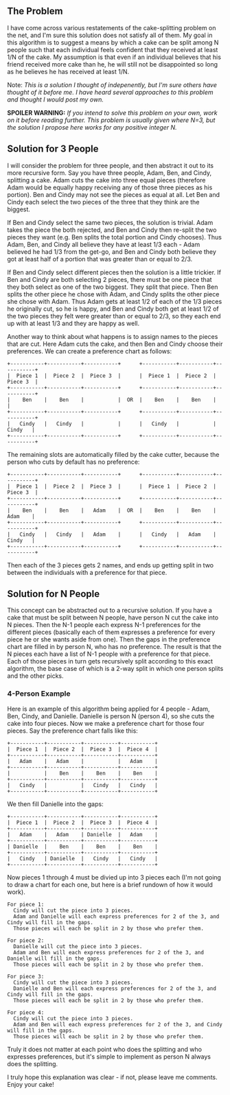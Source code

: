 ## The Problem ##

I have come across various restatements of the cake-splitting problem on the net, and I'm sure this solution does not satisfy all of them.  My goal in this algorithm is to suggest a means by which a cake can be split among N people such that each individual feels confident that they received at least 1/N of the cake.  My assumption is that even if an individual believes that his friend received more cake than he, he will still not be disappointed so long as he believes he has received at least 1/N.

Note: *This is a solution I thought of indepenently, but I'm sure others have thought of it before me.  I have heard several approaches to this problem and thought I would post my own.*

**SPOILER WARNING:** *If you intend to solve this problem on your own, work on it before reading further.  This problem is usually given where N=3, but the solution I propose here works for any positive integer N.*

## Solution for 3 People ##

I will consider the problem for three people, and then abstract it out to its more recursive form.  Say you have three people, Adam, Ben, and Cindy, splitting a cake.  Adam cuts the cake into three equal pieces (therefore Adam would be equally happy receiving any of those three pieces as his portion).  Ben and Cindy may not see the pieces as equal at all.  Let Ben and Cindy each select the two pieces of the three that they think are the biggest.

If Ben and Cindy select the same two pieces, the solution is trivial.  Adam takes the piece the both rejected, and Ben and Cindy then re-split the two pieces they want (e.g. Ben splits the total portion and Cindy chooses).  Thus Adam, Ben, and Cindy all believe they have at least 1/3 each - Adam believed he had 1/3 from the get-go, and Ben and Cindy both believe they got at least half of a portion that was greater than or equal to 2/3.

If Ben and Cindy select different pieces then the solution is a little trickier.  If Ben and Cindy are both selecting 2 pieces, there must be one piece that they both select as one of the two biggest.  They split that piece.  Then Ben splits the other piece he chose with Adam, and Cindy splits the other piece she chose with Adam.  Thus Adam gets at least 1/2 of each of the 1/3 pieces he originally cut, so he is happy, and Ben and Cindy both get at least 1/2 of the two pieces they felt were greater than or equal to 2/3, so they each end up with at least 1/3 and they are happy as well.

Another way to think about what happens is to assign names to the pieces that are cut.  Here Adam cuts the cake, and then Ben and Cindy choose their preferences.  We can create a preference chart as follows:

    +-----------+-----------+-----------+      +-----------+-----------+-----------+
    |  Piece 1  |  Piece 2  |  Piece 3  |      |  Piece 1  |  Piece 2  |  Piece 3  |
    +-----------+-----------+-----------+      +-----------+-----------+-----------+
    |    Ben    |    Ben    |           |  OR  |    Ben    |    Ben    |           |
    +-----------+-----------+-----------+      +-----------+-----------+-----------+
    |   Cindy   |   Cindy   |           |      |   Cindy   |           |   Cindy   |
    +-----------+-----------+-----------+      +-----------+-----------+-----------+

The remaining slots are automatically filled by the cake cutter, because the person who cuts by default has no preference:

    +-----------+-----------+-----------+      +-----------+-----------+-----------+
    |  Piece 1  |  Piece 2  |  Piece 3  |      |  Piece 1  |  Piece 2  |  Piece 3  |
    +-----------+-----------+-----------+      +-----------+-----------+-----------+
    |    Ben    |    Ben    |   Adam    |  OR  |    Ben    |    Ben    |   Adam    |
    +-----------+-----------+-----------+      +-----------+-----------+-----------+
    |   Cindy   |   Cindy   |   Adam    |      |   Cindy   |   Adam    |   Cindy   |
    +-----------+-----------+-----------+      +-----------+-----------+-----------+

Then each of the 3 pieces gets 2 names, and ends up getting split in two between the individuals with a preference for that piece.

## Solution for N People ##

This concept can be abstracted out to a recursive solution.  If you have a cake that must be split between N people, have person N cut the cake into N pieces.  Then the N-1 people each express N-1 preferences for the different pieces (basically each of them expresses a preference for every piece he or she wants aside from one).  Then the gaps in the preference chart are filled in by person N, who has no preference.  The result is that the N pieces each have a list of N-1 people with a preference for that piece.  Each of those pieces in turn gets recursively split according to this exact algorithm, the base case of which is a 2-way split in which one person splits and the other picks.

### 4-Person Example ###

Here is an example of this algorithm being applied for 4 people - Adam, Ben, Cindy, and Danielle.  Danielle is person N (person 4), so she cuts the cake into four pieces.  Now we make a preference chart for those four pieces.  Say the preference chart falls like this:

    +-----------+-----------+-----------+-----------+
    |  Piece 1  |  Piece 2  |  Piece 3  |  Piece 4  |
    +-----------+-----------+-----------+-----------+
    |   Adam    |   Adam    |           |   Adam    |
    +-----------+-----------+-----------+-----------+
    |           |    Ben    |    Ben    |    Ben    |
    +-----------+-----------+-----------+-----------+
    |   Cindy   |           |   Cindy   |   Cindy   |
    +-----------+-----------+-----------+-----------+

We then fill Danielle into the gaps:

    +-----------+-----------+-----------+-----------+
    |  Piece 1  |  Piece 2  |  Piece 3  |  Piece 4  |
    +-----------+-----------+-----------+-----------+
    |   Adam    |   Adam    | Danielle  |   Adam    |
    +-----------+-----------+-----------+-----------+
    | Danielle  |    Ben    |    Ben    |    Ben    |
    +-----------+-----------+-----------+-----------+
    |   Cindy   | Danielle  |   Cindy   |   Cindy   |
    +-----------+-----------+-----------+-----------+

Now pieces 1 through 4 must be divied up into 3 pieces each (I'm not going to draw a chart for each one, but here is a brief rundown of how it would work).

    For piece 1:
      Cindy will cut the piece into 3 pieces.
      Adam and Danielle will each express preferences for 2 of the 3, and Cindy will fill in the gaps.
      Those pieces will each be split in 2 by those who prefer them.
    
    For piece 2:
      Danielle will cut the piece into 3 pieces.
      Adam and Ben will each express preferences for 2 of the 3, and Danielle will fill in the gaps.
      Those pieces will each be split in 2 by those who prefer them.
    
    For piece 3:
      Cindy will cut the piece into 3 pieces.
      Danielle and Ben will each express preferences for 2 of the 3, and Cindy will fill in the gaps.
      Those pieces will each be split in 2 by those who prefer them.
    
    For piece 4:
      Cindy will cut the piece into 3 pieces.
      Adam and Ben will each express preferences for 2 of the 3, and Cindy will fill in the gaps.
      Those pieces will each be split in 2 by those who prefer them.

Truly it does not matter at each point who does the splitting and who expresses preferences, but it's simple to implement as person N always does the splitting.

I truly hope this explanation was clear - if not, please leave me comments.  Enjoy your cake!
